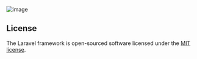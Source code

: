 ![image](https://github.com/wanhuz/timeleap/assets/12682216/9e45c95a-a375-4ed7-b6a5-c117336144eb)


## License

The Laravel framework is open-sourced software licensed under the [MIT license](https://opensource.org/licenses/MIT).
